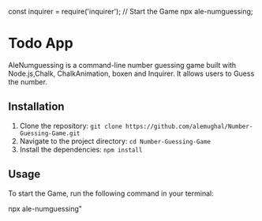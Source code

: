 const inquirer = require('inquirer');
// Start the Game
npx ale-numguessing;
# Todo App

AleNumguessing is a command-line number guessing game built with Node.js,Chalk, ChalkAnimation, boxen and Inquirer. It allows users to Guess the number.

## Installation

1. Clone the repository: `git clone https://github.com/alemughal/Number-Guessing-Game.git`
2. Navigate to the project directory: `cd Number-Guessing-Game`
3. Install the dependencies: `npm install`

## Usage

To start the Game, run the following command in your terminal:

npx ale-numguessing"
